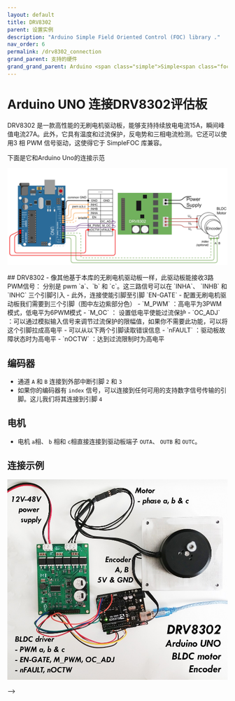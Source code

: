 ```yaml
---
layout: default
title: DRV8302
parent: 设置实例
description: "Arduino Simple Field Oriented Control (FOC) library ."
nav_order: 6
permalink: /drv8302_connection
grand_parent: 支持的硬件
grand_grand_parent: Arduino <span class="simple">Simple<span class="foc">FOC</span>library</span>
---
```



# Arduino UNO 连接DRV8302评估板

DRV8302 是一款高性能的无刷电机驱动板，能够支持持续放电电流15A，瞬间峰值电流27A。此外，它具有温度和过流保护，反电势和三相电流检测。它还可以使用3 相 PWM 信号驱动，这使得它于 SimpleFOC 库兼容。

下面是它和Arduino Uno的连接示范

<p><img src="extras/Images/drv8302_arduino_connection.jpg" class="img400"></p>
## DRV8302 
- 像其他基于本库的无刷电机驱动板一样，此驱动板能接收3路PWM信号： 分别是 pwm `a`、`b` 和 `c`。这三路信号可以在 `INHA`、 `INHB` 和 `INHC` 三个引脚引入
- 此外，连接使能引脚至引脚 `EN-GATE` 
- 配置无刷电机驱动板我们需要到三个引脚（图中左边紫部分色）
   - `M_PWM` ：高电平为3PWM模式，低电平为6PWM模式
   - `M_OC` ： 设置低电平使能过流保护
   - `OC_ADJ` ：可以通过模拟输入信号来调节过流保护的限幅值，如果你不需要此功能，可以将这个引脚拉成高电平
- 可以从以下两个引脚读取错误信息
   - `nFAULT` ：驱动板故障状态时为高电平
   - `nOCTW` ：达到过流限制时为高电平

## 编码器
- 通道 `A` 和 `B` 连接到外部中断引脚 `2` 和 `3`
- 如果你的编码器有 `index` 信号，可以连接到任何可用的支持数字信号传输的引脚。这儿我们将其连接到引脚 `4`

## 电机
- 电机 `a`相、 `b` 相和 `c`相直接连接到驱动板端子 `OUTA`、 `OUTB` 和 `OUTC`。


## 连接示例
<p><img src="extras/Images/drv8302_connection.jpg " class="width60"></p> -->
